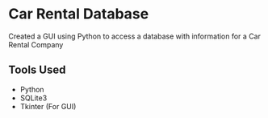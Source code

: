 # Car Rental Database
Created a GUI using Python to access a database with information for a Car Rental Company 

## Tools Used
- Python
- SQLite3
- Tkinter (For GUI)
